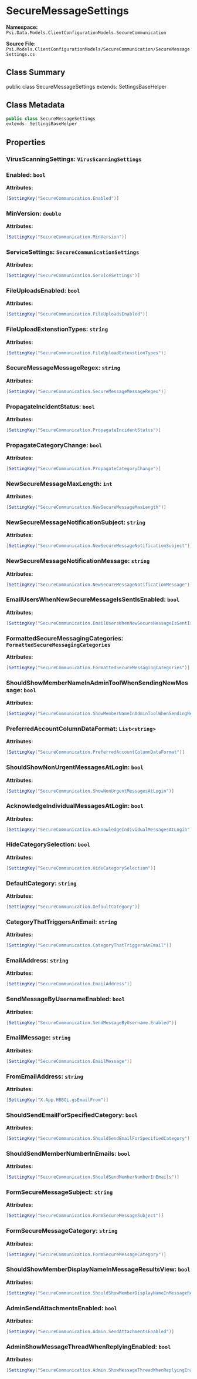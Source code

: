 # SecureMessageSettings

**Namespace:** `Psi.Data.Models.ClientConfigurationModels.SecureCommunication`

**Source File:** `Psi.Models.ClientConfigurationModels/SecureCommunication/SecureMessageSettings.cs`

## Class Summary

public class SecureMessageSettings
extends: SettingsBaseHelper

## Class Metadata

```typescript
public class SecureMessageSettings
extends: SettingsBaseHelper
```

## Properties

### VirusScanningSettings: `VirusScanningSettings`

### Enabled: `bool`

**Attributes:**
```csharp
[SettingKey("SecureCommunication.Enabled")]
```

### MinVersion: `double`

**Attributes:**
```csharp
[SettingKey("SecureCommunication.MinVersion")]
```

### ServiceSettings: `SecureCommunicationSettings`

**Attributes:**
```csharp
[SettingKey("SecureCommunication.ServiceSettings")]
```

### FileUploadsEnabled: `bool`

**Attributes:**
```csharp
[SettingKey("SecureCommunication.FileUploadsEnabled")]
```

### FileUploadExtenstionTypes: `string`

**Attributes:**
```csharp
[SettingKey("SecureCommunication.FileUploadExtenstionTypes")]
```

### SecureMessageMessageRegex: `string`

**Attributes:**
```csharp
[SettingKey("SecureCommunication.SecureMessageMessageRegex")]
```

### PropagateIncidentStatus: `bool`

**Attributes:**
```csharp
[SettingKey("SecureCommunication.PropagateIncidentStatus")]
```

### PropagateCategoryChange: `bool`

**Attributes:**
```csharp
[SettingKey("SecureCommunication.PropagateCategoryChange")]
```

### NewSecureMessageMaxLength: `int`



**Attributes:**
```csharp
[SettingKey("SecureCommunication.NewSecureMessageMaxLength")]
```

### NewSecureMessageNotificationSubject: `string`



**Attributes:**
```csharp
[SettingKey("SecureCommunication.NewSecureMessageNotificationSubject")]
```

### NewSecureMessageNotificationMessage: `string`



**Attributes:**
```csharp
[SettingKey("SecureCommunication.NewSecureMessageNotificationMessage")]
```

### EmailUsersWhenNewSecureMessageIsSentIsEnabled: `bool`



**Attributes:**
```csharp
[SettingKey("SecureCommunication.EmailUsersWhenNewSecureMessageIsSentIsEnabled")]
```

### FormattedSecureMessagingCategories: `FormattedSecureMessagingCategories`



**Attributes:**
```csharp
[SettingKey("SecureCommunication.FormattedSecureMessagingCategories")]
```

### ShouldShowMemberNameInAdminToolWhenSendingNewMessage: `bool`



**Attributes:**
```csharp
[SettingKey("SecureCommunication.ShowMemberNameInAdminToolWhenSendingNewMessage")]
```

### PreferredAccountColumnDataFormat: `List<string>`



**Attributes:**
```csharp
[SettingKey("SecureCommunication.PreferredAccountColumnDataFormat")]
```

### ShouldShowNonUrgentMessagesAtLogin: `bool`



**Attributes:**
```csharp
[SettingKey("SecureCommunication.ShowNonUrgentMessagesAtLogin")]
```

### AcknowledgeIndividualMessagesAtLogin: `bool`



**Attributes:**
```csharp
[SettingKey("SecureCommunication.AcknowledgeIndividualMessagesAtLogin")]
```

### HideCategorySelection: `bool`



**Attributes:**
```csharp
[SettingKey("SecureCommunication.HideCategorySelection")]
```

### DefaultCategory: `string`



**Attributes:**
```csharp
[SettingKey("SecureCommunication.DefaultCategory")]
```

### CategoryThatTriggersAnEmail: `string`



**Attributes:**
```csharp
[SettingKey("SecureCommunication.CategoryThatTriggersAnEmail")]
```

### EmailAddress: `string`



**Attributes:**
```csharp
[SettingKey("SecureCommunication.EmailAddress")]
```

### SendMessageByUsernameEnabled: `bool`



**Attributes:**
```csharp
[SettingKey("SecureCommunication.SendMessageByUsername.Enabled")]
```

### EmailMessage: `string`



**Attributes:**
```csharp
[SettingKey("SecureCommunication.EmailMessage")]
```

### FromEmailAddress: `string`



**Attributes:**
```csharp
[SettingKey("X.App.HBBOL.gsEmailFrom")]
```

### ShouldSendEmailForSpecifiedCategory: `bool`



**Attributes:**
```csharp
[SettingKey("SecureCommunication.ShouldSendEmailForSpecifiedCategory")]
```

### ShouldSendMemberNumberInEmails: `bool`



**Attributes:**
```csharp
[SettingKey("SecureCommunication.ShouldSendMemberNumberInEmails")]
```

### FormSecureMessageSubject: `string`



**Attributes:**
```csharp
[SettingKey("SecureCommunication.FormSecureMessageSubject")]
```

### FormSecureMessageCategory: `string`



**Attributes:**
```csharp
[SettingKey("SecureCommunication.FormSecureMessageCategory")]
```

### ShouldShowMemberDisplayNameInMessageResultsView: `bool`



**Attributes:**
```csharp
[SettingKey("SecureCommunication.ShouldShowMemberDisplayNameInMessageResultsView")]
```

### AdminSendAttachmentsEnabled: `bool`



**Attributes:**
```csharp
[SettingKey("SecureCommunication.Admin.SendAttachmentsEnabled")]
```

### AdminShowMessageThreadWhenReplyingEnabled: `bool`



**Attributes:**
```csharp
[SettingKey("SecureCommunication.Admin.ShowMessageThreadWhenReplyingEnabled")]
```
